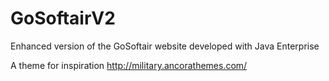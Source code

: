 # GoSoftairV2
Enhanced version of the GoSoftair website developed with Java Enterprise

A theme for inspiration http://military.ancorathemes.com/
